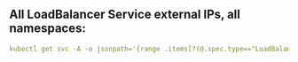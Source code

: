 ## All LoadBalancer Service external IPs, all namespaces:

```yaml
kubectl get svc -A -o jsonpath='{range .items[?(@.spec.type=="LoadBalancer")]}{.metadata.namespace}{"\t"}{.metadata.name}{"\t"}{range .status.loadBalancer.ingress[*]}{.ip}{.hostname}{" "}{end}{"\n"}{end}'
```
